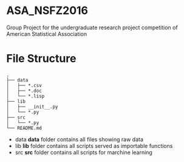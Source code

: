 # ASA_NSFZ2016
Group Project for the undergraduate research project competition of American Statistical Association

# File Structure
```
.
├── data
│   ├── *.csv
│   ├── *.doc
│   └── *.lisp
├── lib
│   ├── __init__.py
│   └── *.py
├── src
│   └── *.py
└── README.md
```

* data
**data** folder contains all files showing raw data
* lib
**lib** folder contains all scripts served as importable functions
* src
**src** folder contains all scripts for marchine learning 

